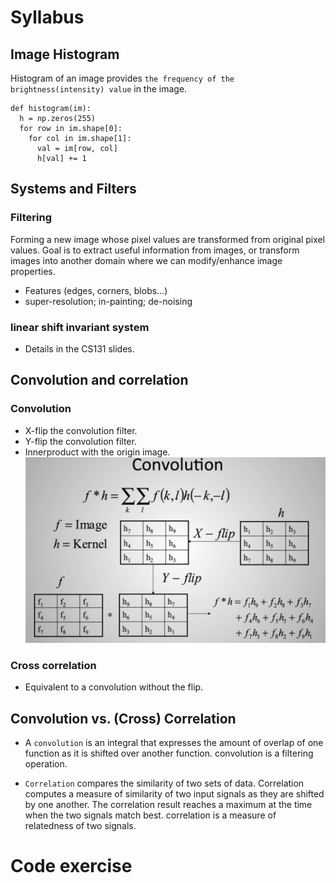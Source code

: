 # Syllabus
## Image Histogram

Histogram of an image provides `the frequency of the brightness(intensity) value` in the image.

```
def histogram(im):
  h = np.zeros(255)
  for row in im.shape[0]:
    for col in im.shape[1]:
      val = im[row, col]
      h[val] += 1
```

## Systems and Filters
### Filtering
Forming a new image whose pixel values are transformed from original pixel values.
Goal is to extract useful information from images, or transform images into another domain where we can modify/enhance image properties.
- Features (edges, corners, blobs…)
- super-resolution; in-painting; de-noising

###  linear shift invariant system
- Details in the CS131 slides.
## Convolution and correlation

### Convolution
- X-flip the convolution filter.
- Y-flip the convolution filter.
- Innerproduct with the origin image.
![convolution](https://github.com/yinyuecheng1/Computer_Vision_Foundation/raw/master/Convolutions/snapshot/convolution.png)


### Cross correlation
- Equivalent to a convolution without the flip.

## Convolution vs. (Cross) Correlation

- A `convolution` is an integral that expresses the amount of overlap of one function
as it is shifted over another function. convolution is a filtering operation.

- `Correlation` compares the similarity of two sets of data. Correlation computes a
measure of similarity of two input signals as they are shifted by one another. The
correlation result reaches a maximum at the time when the two signals match
best. correlation is a measure of relatedness of two signals.

# Code exercise


